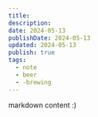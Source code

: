 ```yaml
---
title: 
description: 
date: 2024-05-13
publishDate: 2024-05-13
updated: 2024-05-13
publish: true
tags:
  - note
  - beer
  - -brewing
---
```

 
markdown content :)